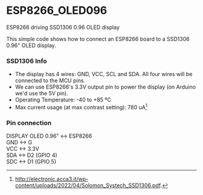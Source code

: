 # ESP8266_OLED096
ESP8266 driving SSD1306 0.96 OLED display

This simple code shows how to connect an ESP8266 board to a SSD1306 0.96" OLED display.

### SSD1306 Info
- The display has 4 wires: GND, VCC, SCL and SDA. All four wires will be connected to the MCU pins.
- We can use ESP8266's 3.3V output pin to power the display (on Arduino we'd use the 5V pin).
- Operating Temperature: -40 to +85 ºC
- Max current usage (at max contrast setting): 780 uA[^1]

### Pin connection
 DISPLAY OLED 0.96" <-> ESP8266  
                GND <-> G  
                VCC <-> 3.3V  
                SDA <-> D2 (GPIO 4)  
                SDC <-> D1 (GPIO 5)  
                
                
[^1]: http://electronic.acca3.it/wp-content/uploads/2022/04/Solomon_Systech_SSD1306.pdf.                
